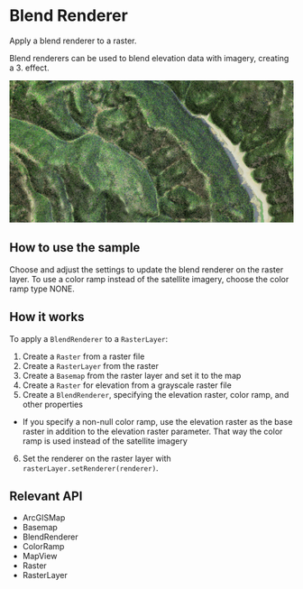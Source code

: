 # Blend Renderer

Apply a blend renderer to a raster.

Blend renderers can be used to blend elevation data with imagery, creating a 3.  effect.

![](BlendRenderer.png)

## How to use the sample

Choose and adjust the settings to update the blend renderer on the raster layer. To use a color ramp instead of 
the satellite imagery, choose the color ramp type NONE.

## How it works

To apply a `BlendRenderer` to a `RasterLayer`:

1.  Create a `Raster` from a raster file
2.  Create a `RasterLayer` from the raster
3.  Create a `Basemap` from the raster layer and set it to the map
4.  Create a `Raster` for elevation from a grayscale raster file
5.  Create a `BlendRenderer`, specifying the elevation raster, color ramp, and other properties
  
*   If you specify a non-null color ramp, use the elevation raster as the base raster in addition to the 
  elevation raster parameter. That way the color ramp is used instead of the satellite imagery
6.  Set the renderer on the raster layer with `rasterLayer.setRenderer(renderer)`.

## Relevant API

*   ArcGISMap
*   Basemap
*   BlendRenderer
*   ColorRamp
*   MapView
*   Raster
*   RasterLayer

